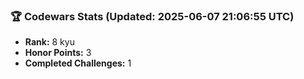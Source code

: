 ### 🏆 Codewars Stats (Updated: 2025-06-07 21:06:55 UTC)

- **Rank:** 8 kyu
- **Honor Points:** 3
- **Completed Challenges:** 1
